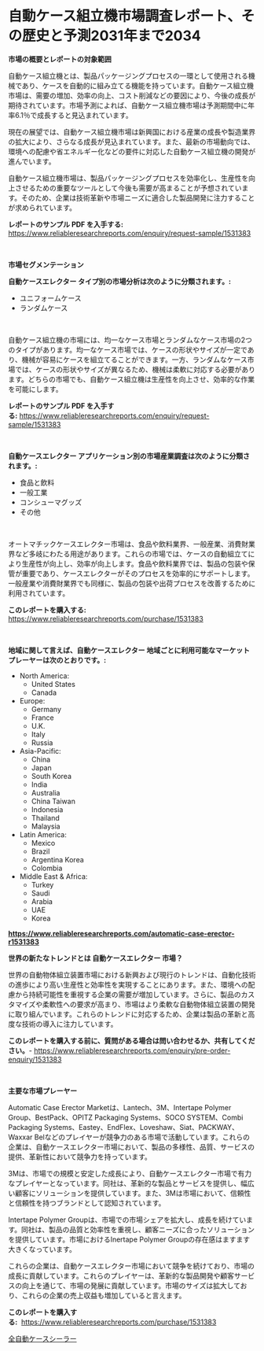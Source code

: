 <p><h1>自動ケース組立機市場調査レポート、その歴史と予測2031年まで2034</h1></p><p><strong>市場の概要とレポートの対象範囲</strong></p>
<p><p>自動ケース組立機とは、製品パッケージングプロセスの一環として使用される機械であり、ケースを自動的に組み立てる機能を持っています。自動ケース組立機市場は、需要の増加、効率の向上、コスト削減などの要因により、今後の成長が期待されています。市場予測によれば、自動ケース組立機市場は予測期間中に年率6.1％で成長すると見込まれています。</p><p>現在の展望では、自動ケース組立機市場は新興国における産業の成長や製造業界の拡大により、さらなる成長が見込まれています。また、最新の市場動向では、環境への配慮や省エネルギー化などの要件に対応した自動ケース組立機の開発が進んでいます。</p><p>自動ケース組立機市場は、製品パッケージングプロセスを効率化し、生産性を向上させるための重要なツールとして今後も需要が高まることが予想されています。そのため、企業は技術革新や市場ニーズに適合した製品開発に注力することが求められています。</p></p>
<p><strong>レポートのサンプル PDF を入手する:</strong> <a href="https://www.reliableresearchreports.com/enquiry/request-sample/1531383">https://www.reliableresearchreports.com/enquiry/request-sample/1531383</a></p>
<p>&nbsp;</p>
<p><strong>市場セグメンテーション</strong></p>
<p><strong>自動ケースエレクター タイプ別の市場分析は次のように分類されます。:</strong></p>
<p><ul><li>ユニフォームケース</li><li>ランダムケース</li></ul></p>
<p>&nbsp;</p>
<p><p>自動ケース組立機の市場には、均一なケース市場とランダムなケース市場の2つのタイプがあります。均一なケース市場では、ケースの形状やサイズが一定であり、機械が容易にケースを組立てることができます。一方、ランダムなケース市場では、ケースの形状やサイズが異なるため、機械は柔軟に対応する必要があります。どちらの市場でも、自動ケース組立機は生産性を向上させ、効率的な作業を可能にします。</p></p>
<p><strong>レポートのサンプル PDF を入手する:</strong>&nbsp;<a href="https://www.reliableresearchreports.com/enquiry/request-sample/1531383">https://www.reliableresearchreports.com/enquiry/request-sample/1531383</a></p>
<p>&nbsp;</p>
<p><strong> 自動ケースエレクター アプリケーション別の市場産業調査は次のように分類されます。:</strong></p>
<p><ul><li>食品と飲料</li><li>一般工業</li><li>コンシューマグッズ</li><li>その他</li></ul></p>
<p>&nbsp;</p>
<p><p>オートマチックケースエレクター市場は、食品や飲料業界、一般産業、消費財業界など多岐にわたる用途があります。これらの市場では、ケースの自動組立てにより生産性が向上し、効率が向上します。食品や飲料業界では、製品の包装や保管が重要であり、ケースエレクターがそのプロセスを効率的にサポートします。一般産業や消費財業界でも同様に、製品の包装や出荷プロセスを改善するために利用されています。</p></p>
<p><strong>このレポートを購入する:</strong>&nbsp; <a href="https://www.reliableresearchreports.com/purchase/1531383">https://www.reliableresearchreports.com/purchase/1531383</a></p>
<p>&nbsp;</p>
<p><strong>地域に関して言えば、自動ケースエレクター 地域ごとに利用可能なマーケットプレーヤーは次のとおりです。:</strong></p>
<p><ul>
    <li>
        North America:
        <ul>
            <li>United States</li>
            <li>Canada</li>
        </ul>
    </li>
    <li>
        Europe:
        <ul>
            <li>Germany</li>
            <li>France</li>
            <li>U.K.</li>
            <li>Italy</li>
            <li>Russia</li>
        </ul>
    </li>
    <li>
        Asia-Pacific:
        <ul>
            <li>China</li>
            <li>Japan</li>
            <li>South Korea</li>
            <li>India</li>
            <li>Australia</li>
            <li>China Taiwan</li>
            <li>Indonesia</li>
            <li>Thailand</li>
            <li>Malaysia</li>
        </ul>
    </li>
    <li>
        Latin America:
        <ul>
            <li>Mexico</li>
            <li>Brazil</li>
            <li>Argentina Korea</li>
            <li>Colombia</li>
        </ul>
    </li>
    <li>
        Middle East & Africa:
        <ul>
            <li>Turkey</li>
            <li>Saudi</li>
            <li>Arabia</li>
            <li>UAE</li>
            <li>Korea</li>
        </ul>
    </li>
    </ul></p>
<p><strong><a href="https://www.reliableresearchreports.com/automatic-case-erector-r1531383">https://www.reliableresearchreports.com/automatic-case-erector-r1531383</a></strong>&nbsp;</p>
<p><strong>世界の新たなトレンドとは 自動ケースエレクター 市場？</strong></p>
<p><p>世界の自動物体組立装置市場における新興および現行のトレンドは、自動化技術の進歩により高い生産性と効率性を実現することにあります。また、環境への配慮から持続可能性を重視する企業の需要が増加しています。さらに、製品のカスタマイズや柔軟性への要求が高まり、市場はより柔軟な自動物体組立装置の開発に取り組んでいます。これらのトレンドに対応するため、企業は製品の革新と高度な技術の導入に注力しています。</p></p>
<p><strong>このレポートを購入する前に、質問がある場合は問い合わせるか、共有してください。</strong>- <a href="https://www.reliableresearchreports.com/enquiry/pre-order-enquiry/1531383">https://www.reliableresearchreports.com/enquiry/pre-order-enquiry/1531383</a></p>
<p>&nbsp;</p>
<p><strong>主要な市場プレーヤー</strong></p>
<p><p>Automatic Case Erector Marketは、Lantech、3M、Intertape Polymer Group、BestPack、OPITZ Packaging Systems、SOCO SYSTEM、Combi Packaging Systems、Eastey、EndFlex、Loveshaw、Siat、PACKWAY、Waxxar Belなどのプレイヤーが競争力のある市場で活動しています。これらの企業は、自動ケースエレクター市場において、製品の多様性、品質、サービスの提供、革新性において競争力を持っています。</p><p>3Mは、市場での規模と安定した成長により、自動ケースエレクター市場で有力なプレイヤーとなっています。同社は、革新的な製品とサービスを提供し、幅広い顧客にソリューションを提供しています。また、3Mは市場において、信頼性と信頼性を持つブランドとして認知されています。</p><p>Intertape Polymer Groupは、市場での市場シェアを拡大し、成長を続けています。同社は、製品の品質と効率性を重視し、顧客ニーズに合ったソリューションを提供しています。市場におけるInertape Polymer Groupの存在感はますます大きくなっています。</p><p>これらの企業は、自動ケースエレクター市場において競争を続けており、市場の成長に貢献しています。これらのプレイヤーは、革新的な製品開発や顧客サービスの向上を通じて、市場の発展に貢献しています。市場のサイズは拡大しており、これらの企業の売上収益も増加していると言えます。</p></p>
<p><strong>このレポートを購入する:</strong>&nbsp;&nbsp;<a href="https://www.reliableresearchreports.com/purchase/1531383">https://www.reliableresearchreports.com/purchase/1531383</a></p>
<p><p><a href="https://github.com/Sophiaard2003/Market-Research-Report-List-1/blob/main/583016621814.md">全自動ケースシーラー</a></p></p>